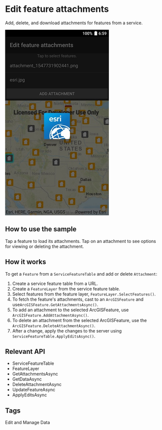 # Edit feature attachments

Add, delete, and download attachments for features from a service.

![Edit Feature Attachments](EditFeatureAttachments.jpg)

## How to use the sample

Tap a feature to load its attachments. Tap on an attachment to see options for viewing or deleting the attachment.

## How it works

To get a `Feature` from a `ServiceFeatureTable` and add or delete `Attachment`:

1. Create a service feature table from a URL.
2. Create a `FeatureLayer` from the service feature table.
3. Select features from the feature layer, `FeatureLayer.SelectFeatures()`.
4. To fetch the feature's attachments, cast to an `ArcGISFeature` and use`ArcGISFeature.GetAttachmentsAsync()`.
5. To add an attachment to the selected ArcGISFeature, use `ArcGISFeature.AddAttachmentAsync()`.
6. To delete an attachment from the selected ArcGISFeature, use the `ArcGISFeature.DeleteAttachmentAsync()`.
7. After a change, apply the changes to the server using `ServiceFeatureTable.ApplyEditsAsync()`.

## Relevant API

* ServiceFeatureTable
* FeatureLayer
* GetAttachmentsAsync
* GetDataAsync
* DeleteAttachmentAsync
* UpdateFeatureAsync
* ApplyEditsAsync

## Tags

Edit and Manage Data